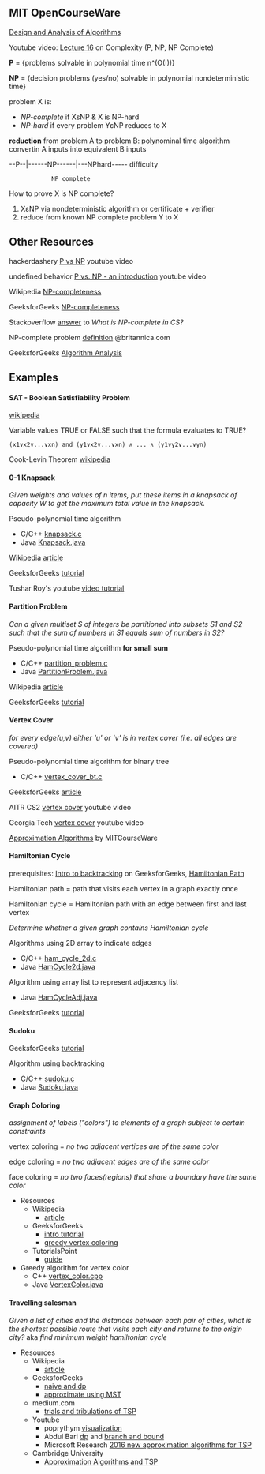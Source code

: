 ## MIT OpenCourseWare

[Design and Analysis of Algorithms](https://ocw.mit.edu/courses/electrical-engineering-and-computer-science/6-046j-design-and-analysis-of-algorithms-spring-2015/)

Youtube video: [Lecture 16](https://youtu.be/eHZifpgyH_4) on Complexity (P, NP, NP Complete)

__P__ = {problems solvable in polynomial time n^(O(I))}

__NP__ = {decision problems (yes/no) solvable in polynomial nondeterministic time}

problem X is:

* _NP-complete_ if XεNP & X is NP-hard
* _NP-hard_ if every problem YεNP reduces to X

__reduction__ from problem A to problem B: polynominal time algorithm convertin A inputs into equivalent B inputs

--P--|------NP------|---NPhard----- difficulty

				NP complete

How to prove X is NP complete? 

1. XεNP via nondeterministic algorithm or certificate + verifier
2. reduce from known NP complete problem Y to X

## Other Resources

hackerdashery [P vs NP](https://youtu.be/YX40hbAHx3s) youtube video

undefined behavior [P vs. NP - an introduction](https://youtu.be/OY41QYPI8cw) youtube video

Wikipedia [NP-completeness](https://en.wikipedia.org/wiki/NP-completeness)

GeeksforGeeks [NP-completeness](https://www.geeksforgeeks.org/np-completeness-set-1/)

Stackoverflow [answer](https://stackoverflow.com/questions/210829/what-is-an-np-complete-in-computer-science) to _What is NP-complete in CS?_

NP-complete problem [definition](https://www.britannica.com/science/NP-complete-problem) @britannica.com

GeeksforGeeks [Algorithm Analysis](https://www.geeksforgeeks.org/fundamentals-of-algorithms/#AnalysisofAlgorithms)

## Examples

#### SAT - Boolean Satisfiability Problem
[wikipedia](https://en.wikipedia.org/wiki/Boolean_satisfiability_problem)

Variable values TRUE or FALSE such that the formula evaluates to TRUE?

```
(x1∨x2∨...∨xn) and (y1∨x2∨...∨xn) ∧ ... ∧ (y1∨y2∨...∨yn)
```

Cook-Levin Theorem [wikipedia](https://en.wikipedia.org/wiki/Cook%E2%80%93Levin_theorem)


#### 0-1 Knapsack

_Given weights and values of n items, put these items in a knapsack of capacity W to get the maximum total value in the knapsack._

Pseudo-polynomial time algorithm

* C/C++ [knapsack.c](knapsack.c)
* Java [Knapsack.java](Knapsack.java)

Wikipedia [article](https://en.wikipedia.org/wiki/Knapsack_problem)

GeeksforGeeks [tutorial](https://www.geeksforgeeks.org/0-1-knapsack-problem-dp-10/)

Tushar Roy's youtube [video tutorial](https://youtu.be/8LusJS5-AGo)

#### Partition Problem

_Can a given multiset S of integers be partitioned into subsets S1 and S2 such that the sum of numbers in S1 equals sum of numbers in S2?_

Pseudo-polynomial time algorithm __for small sum__

* C/C++ [partition_problem.c](partition_problem.c)
* Java [PartitionProblem.java](PartitionProblem.java)

Wikipedia [article](https://en.wikipedia.org/wiki/Partition_problem)

GeeksforGeeks [tutorial](https://www.geeksforgeeks.org/partition-problem-dp-18/)

#### Vertex Cover

_for every edge(u,v) either 'u' or 'v' is in vertex cover (i.e. all edges are covered)_

Pseudo-polynomial time algorithm for binary tree

* C/C++ [vertex_cover_bt.c](vertex_cover_bt.c)

GeeksforGeeks [article](https://www.geeksforgeeks.org/vertex-cover-problem-set-2-dynamic-programming-solution-tree/)

AITR CS2 [vertex cover](https://youtu.be/ZZxj9hqldng) youtube video

Georgia Tech [vertex cover](https://youtu.be/m_dOtat56vY) youtube video

[Approximation Algorithms](https://youtu.be/MEz1J9wY2iM) by MITCourseWare

#### Hamiltonian Cycle

prerequisites: [Intro to backtracking](https://www.geeksforgeeks.org/backtracking-introduction/) on GeeksforGeeks, [Hamiltonian Path](https://en.wikipedia.org/wiki/Hamiltonian_path)

Hamiltonian path = path that visits each vertex in a graph exactly once

Hamiltonian cycle = Hamiltonian path with an edge between first and last vertex

_Determine whether a given graph contains Hamiltonian cycle_

Algorithms using 2D array to indicate edges

* C/C++ [ham_cycle_2d.c](ham_cycle_2d.c)
* Java [HamCycle2d.java](HamCycle2d.java)

Algorithm using array list to represent adjacency list

* Java [HamCycleAdj.java](HamCycleAdj.java)

GeeksforGeeks [tutorial](https://www.geeksforgeeks.org/hamiltonian-cycle-backtracking-6/)

#### Sudoku
GeeksforGeeks [tutorial](https://www.geeksforgeeks.org/sudoku-backtracking-7/)

Algorithm using backtracking

* C/C++ [sudoku.c](sudoku.c)
* Java [Sudoku.java](Sudoku.java)

#### Graph Coloring
_assignment of labels ("colors") to elements of a graph subject to certain constraints_

vertex coloring = _no two adjacent vertices are of the same color_

edge coloring = _no two adjacent edges are of the same color_

face coloring = _no two faces(regions) that share a boundary have the same color_

* Resources
	- Wikipedia 
		+ [article](https://en.wikipedia.org/wiki/Graph_coloring)
	- GeeksforGeeks 
		+ [intro tutorial](https://www.geeksforgeeks.org/graph-coloring-applications/)
		+ [greedy vertex coloring](https://www.geeksforgeeks.org/graph-coloring-set-2-greedy-algorithm/)
	- TutorialsPoint 
		+ [guide](https://www.tutorialspoint.com/graph_theory/graph_theory_coloring.htm)
* Greedy algorithm for vertex color
	- C++ [vertex_color.cpp](vertex_color.cpp)
	- Java [VertexColor.java](VertexColor.java)

#### Travelling salesman

_Given a list of cities and the distances between each pair of cities, what is the shortest possible route that visits each city and returns to the origin city?_ aka _find minimum weight hamiltonian cycle_

* Resources
	- Wikipedia
		+ [article](https://en.wikipedia.org/wiki/Travelling_salesman_problem)
	- GeeksforGeeks
		+ [naive and dp](https://www.geeksforgeeks.org/travelling-salesman-problem-set-1/)
		+ [approximate using MST](https://www.geeksforgeeks.org/travelling-salesman-problem-set-2-approximate-using-mst/)
	- medium.com
		+ [trials and tribulations of TSP](https://medium.com/basecs/the-trials-and-tribulations-of-the-traveling-salesman-56048d6709d)
	- Youtube
		+ poprythym [visualization](https://youtu.be/SC5CX8drAtU)
		+ Abdul Bari [dp](https://youtu.be/XaXsJJh-Q5Y) and [branch and bound](https://youtu.be/1FEP_sNb62k)
		+ Microsoft Research [2016 new approximation algorithms for TSP](https://youtu.be/t_Fd0n_AHLI)
	* Cambridge University
		+ [Approximation Algorithms and TSP](https://www.cl.cam.ac.uk/teaching/1516/AdvAlgo/tsp.pdf)


